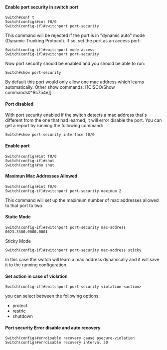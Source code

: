 #### Enable port security in switch port

```cisco
Switch#conf t
Switch(config)#int f0/0
Switch(config-if)#switchport port-security
```

This command will be rejected if the port is in "dynamic auto" mode (Dynamic Trunking Protocol). If so, set the port as an access port:

```cisco
Switch(config-if)#switchport mode access
Switch(config-if)#switchport port-security
```

Now port security should be enabled and you should be able to run:

```cisco
Switch#show port-security
```

By default this port would only allow one mac address which learns automatically. Other show commands: [[CISCO/Show commands#^8c754e]]


#### Port disabled
With port security enabled if the switch detects a mac address that's different from the one that had learned, it will error disable the port. You can get a report by running the following command:
```cisco
Switch#show port-security interface f0/0
```

#### Enable port
```cisco
Switch(config)#int f0/0
Switch(config-if)#shut
Switch(config)#no shut
```

#### Maximun Mac Addresses Allowed
```cisco
Switch(config)#int f0/0
Switch(config-if)#switchport port-security maximum 2
```
This command will set up the maximum number of mac addresses allowed to that port to two

#### Static Mode
```cisco
Switch(config-if)#switchport port-security mac-address 0023.3300.0000.0001
```

Sticky Mode
```cisco
Switch(config-if)#switchport port-security mac-address sticky
```
In this case the switch will learn a mac address dynamically and it will save it to the running configuration. 

#### Set action in case of violation
```cisco
Switch(config-if)#switchport port-security violation <action>
```
you can select between the following options:
- protect
- restric
- shutdown

#### Port security Error disable and auto recovery
```cisco
Switch(config)#errdisable recovery cause psecure-violation
Switch(config)#errdisable recovery interval 30
```